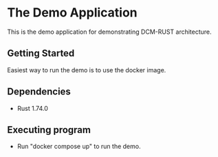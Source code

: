 # The Demo Application

This is the demo application for demonstrating DCM-RUST architecture.

## Getting Started

Easiest way to run the demo is to use the docker image.

## Dependencies

- Rust 1.74.0

## Executing program

- Run "docker compose up" to run the demo.